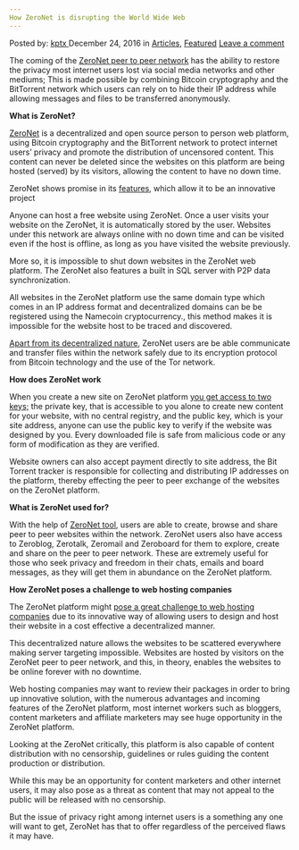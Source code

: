 ```yaml
---
How ZeroNet is disrupting the World Wide Web
---
```

<article class="post-listing post-17124 post type-post status-publish format-standard has-post-thumbnail hentry category-deepdot-news tag-disrupting tag-kptx tag-web tag-wide tag-world tag-zeronet">
    <div class="post-inner">
    <p class="post-meta">
    <span>Posted by: <a href="https://www.deepdotweb.com/author/kptx/" title="">kptx </a></span>
    <span>December 24, 2016</span>
    <span>in <a href="https://www.deepdotweb.com/category/articles/" rel="category tag">Articles</a>, <a href="https://www.deepdotweb.com/category/deepdot-news/" rel="category tag">Featured</a></span>
    <span><a href="https://www.deepdotweb.com/2016/12/24/zeronet-disrupting-world-wide-web-kptx/#respond">Leave a comment</a></span>
    </p>
    <div class="clear"></div>
    <div class="entry">
    <p>The coming of the <a href="https://zeronet.readthedocs.io/en/latest/">ZeroNet peer to peer network</a> has the ability to restore the privacy most internet users lost via social media networks and other mediums; This is made possible by combining Bitcoin cryptography and the BitTorrent network which users can rely on to hide their IP address while allowing messages and files to be transferred anonymously.</p>
    <p><strong>What is ZeroNet?</strong></p>
    <p><a href="https://en.wikipedia.org/wiki/ZeroNet">ZeroNet</a> is a decentralized and open source person to person web platform, using Bitcoin cryptography and the BitTorrent network to protect internet users’ privacy and promote the distribution of uncensored content. This content can never be deleted since the websites on this platform are being hosted (served) by its visitors, allowing the content to have no down time.</p>
    <p>ZeroNet shows promise in its <a href="https://zeronet.readthedocs.io/en/latest/">features</a>, which allow it to be an innovative project</p>
    <p>Anyone can host a free website using ZeroNet. Once a user visits your website on the ZeroNet, it is automatically stored by the user. Websites under this network are always online with no down time and can be visited even if the host is offline, as long as you have visited the website previously.</p>
    <p>More so, it is impossible to shut down websites in the ZeroNet web platform. The ZeroNet also features a built in SQL server with P2P data synchronization.</p>
    <p>All websites in the ZeroNet platform use the same domain type which comes in an IP address format and decentralized domains can be be registered using the Namecoin cryptocurrency., this method makes it is impossible for the website host to be traced and discovered.</p>
    <p><a href="https://www.maketecheasier.com/zeronet-p2p-service-based-on-bitcoin-torrent/">Apart from its decentralized nature</a>, ZeroNet users are be able communicate and transfer files within the network safely due to its encryption protocol from Bitcoin technology and the use of the Tor network.</p>
    <p><strong>How does ZeroNet work</strong></p>
    <p>When you create a new site on ZeroNet platform <a href="http://zeronet.io/files/ZeroNet_Presentation.pdf">you get access to two keys;</a> the private key, that is accessible to you alone to create new content for your website, with no central registry, and the public key, which is your site address, anyone can use the public key to verify if the website was designed by you. Every downloaded file is safe from malicious code or any form of modification as they are verified.</p>
    <p>Website owners can also accept payment directly to site address, the Bit Torrent tracker is responsible for collecting and distributing IP addresses on the platform, thereby effecting the peer to peer exchange of the websites on the ZeroNet platform.</p>
    <p><strong>What is ZeroNet used for?</strong></p>
    <p>With the help of <a href="https://www.maketecheasier.com/zeronet-p2p-service-based-on-bitcoin-torrent/">ZeroNet tool</a>, users are able to create, browse and share peer to peer websites within the network. ZeroNet users also have access to Zeroblog, Zerotalk, Zeromail and Zeroboard for them to explore, create and share on the peer to peer network. These are extremely useful for those who seek privacy and freedom in their chats, emails and board messages, as they will get them in abundance on the ZeroNet platform.</p>
    <p><strong>How ZeroNet poses a challenge to web hosting companies</strong></p>
    <p>The ZeroNet platform might <a href="http://www.webhostpark.com/zeronet-no-take-down-website-creation/">pose a great challenge to web hosting companies</a> due to its innovative way of allowing users to design and host their website in a cost effective a decentralized manner.</p>
    <p>This decentralized nature allows the websites to be scattered everywhere making server targeting impossible. Websites are hosted by visitors on the ZeroNet peer to peer network, and this, in theory, enables the websites to be online forever with no downtime.</p>
    <p>Web hosting companies may want to review their packages in order to bring up innovative solution, with the numerous advantages and incoming features of the ZeroNet platform, most internet workers such as bloggers, content marketers and affiliate marketers may see huge opportunity in the ZeroNet platform.</p>
    <p>Looking at the ZeroNet critically, this platform is also capable of content distribution with no censorship, guidelines or rules guiding the content production or distribution.</p>
    <p>While this may be an opportunity for content marketers and other internet users, it may also pose as a threat as content that may not appeal to the public will be released with no censorship.</p>
    <p>But the issue of privacy right among internet users is a something any one will want to get, ZeroNet has that to offer regardless of the perceived flaws it may have.</p>
    </div>
    <span style="display:none"><a href="https://www.deepdotweb.com/tag/disrupting/" rel="tag">disrupting</a> <a href="https://www.deepdotweb.com/tag/kptx/" rel="tag">kptx</a> <a href="https://www.deepdotweb.com/tag/web/" rel="tag">web</a> <a href="https://www.deepdotweb.com/tag/wide/" rel="tag">wide</a> <a href="https://www.deepdotweb.com/tag/world/" rel="tag">world</a> <a href="https://www.deepdotweb.com/tag/zeronet/" rel="tag">zeronet</a></span> <span style="display:none" class="updated">2016-12-24</span>
    <div style="display:none" class="vcard author" itemprop="author" itemscope itemtype="http://schema.org/Person"><strong class="fn" itemprop="name"><a href="https://www.deepdotweb.com/author/kptx/" title="Posts by kptx" rel="author">kptx</a></strong></div>
    </div>
</article>

